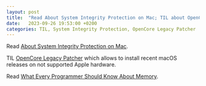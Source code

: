 ```yaml
---
layout: post
title:  "Read About System Integrity Protection on Mac; TIL about OpenCore Legacy Patcher"
date:   2023-09-26 19:53:00 +0200
categories: TIL, System Integrity Protection, OpenCore Legacy Patcher
---
```

Read [About System Integrity Protection on Mac](https://support.apple.com/en-us/102149).

TIL [OpenCore Legacy Patcher](https://dortania.github.io/OpenCore-Legacy-Patcher/) which allows to install recent macOS releases on not supported Apple hardware.

Read [What Every Programmer Should Know About Memory](/assets/docs/What%20Every%20Programmer%20Should%20Know%20About%20Memory.pdf).
